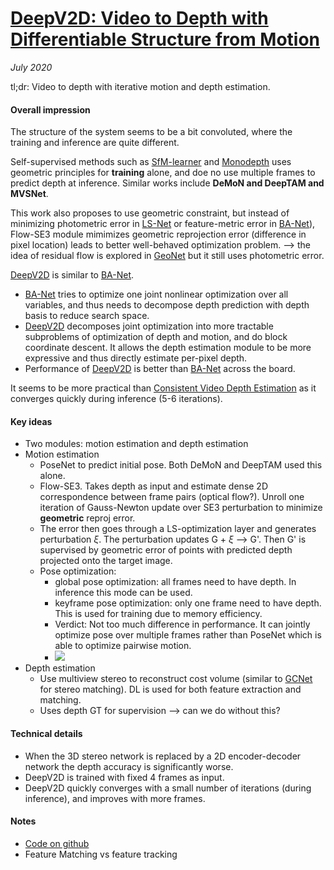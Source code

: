 # [DeepV2D: Video to Depth with Differentiable Structure from Motion](https://arxiv.org/abs/1812.04605)

_July 2020_

tl;dr: Video to depth with iterative motion and depth estimation.

#### Overall impression
The structure of the system seems to be a bit convoluted, where the training and inference are quite different.

Self-supervised methods such as [SfM-learner](sfm_learner.md) and [Monodepth](monodepth.md) uses geometric principles for **training** alone, and doe no use multiple frames to predict depth at inference. Similar works include **DeMoN and DeepTAM and MVSNet**.

This work also proposes to use geometric constraint, but instead of minimizing photometric error in [LS-Net](lsnet.md) or feature-metric error in [BA-Net](banet.md)), Flow-SE3 module mimimizes geometric reprojection error (difference in pixel location) leads to better well-behaved optimization problem. --> the idea of residual flow is explored in [GeoNet](geonet.md) but it still uses photometric error.

[DeepV2D](deepv2d.md) is similar to [BA-Net](banet.md).

- [BA-Net](banet.md) tries to optimize one joint nonlinear optimization over all variables, and thus needs to decompose depth prediction with depth basis to reduce search space.
- [DeepV2D](deepv2d.md) decomposes joint optimization into more tractable subproblems of optimization of depth and motion, and do block coordinate descent. It allows the depth estimation module to be more expressive and thus directly estimate per-pixel depth.
- Performance of [DeepV2D](deepv2d.md) is better than [BA-Net](banet.md) across the board. 

It seems to be more practical than [Consistent Video Depth Estimation](consistent_video_depth.md) as it converges quickly during inference (5-6 iterations).


#### Key ideas
- Two modules: motion estimation and depth estimation
- Motion estimation
	- PoseNet to predict initial pose. Both DeMoN and DeepTAM used this alone.
	- Flow-SE3. Takes depth as input and estimate dense 2D correspondence between frame pairs (optical flow?). Unroll one iteration of Gauss-Newton update over SE3 perturbation to minimize **geometric** reproj error. 
	- The error then goes through a LS-optimization layer and generates perturbation $\xi$. The perturbation updates G + $\xi$ --> G'. Then G' is supervised by geometric error of points with predicted depth projected onto the target image.
	- Pose optimization:
		- global pose optimization: all frames need to have depth. In inference this mode can be used. 
		- keyframe pose optimization: only one frame need to have depth. This is used for training due to memory efficiency.
		- Verdict: Not too much difference in performance. It can jointly optimize pose over multiple frames rather than PoseNet which is able to optimize pairwise motion.
		- ![](https://user-images.githubusercontent.com/11929093/85421801-d852de80-b542-11ea-939c-f992950a04e2.png)
- Depth estimation
	- Use multiview stereo to reconstruct cost volume (similar to [GCNet](gcnet.md) for stereo matching). DL is used for both feature extraction and matching.
	- Uses depth GT for supervision --> can we do without this?

#### Technical details
- When the 3D stereo network is replaced by a 2D encoder-decoder network the depth accuracy is significantly worse.
- DeepV2D is trained with fixed 4 frames as input.
- DeepV2D quickly converges with a small number of iterations (during inference), and improves with more frames. 

#### Notes
- [Code on github](https://github.com/princeton-vl/DeepV2D)
- Feature Matching vs feature tracking


